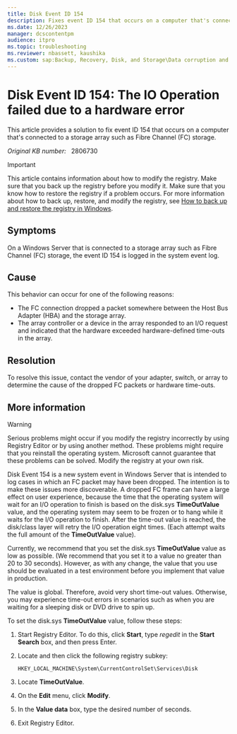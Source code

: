 ```yaml
---
title: Disk Event ID 154
description: Fixes event ID 154 that occurs on a computer that's connected to a storage array such as Fibre Channel (FC) storage.
ms.date: 12/26/2023
manager: dcscontentpm
audience: itpro
ms.topic: troubleshooting
ms.reviewer: nbassett, kaushika
ms.custom: sap:Backup, Recovery, Disk, and Storage\Data corruption and disk errors, csstroubleshoot
---
```

# Disk Event ID 154: The IO Operation failed due to a hardware error

This article provides a solution to fix event ID 154 that occurs on a computer that's connected to a storage array such as Fibre Channel (FC) storage.

_Original KB number:_ &nbsp; 2806730

> [!IMPORTANT]
> This article contains information about how to modify the registry. Make sure that you back up the registry before you modify it. Make sure that you know how to restore the registry if a problem occurs. For more information about how to back up, restore, and modify the registry, see [How to back up and restore the registry in Windows](https://support.microsoft.com/help/322756).

## Symptoms

On a Windows Server that is connected to a storage array such as Fibre Channel (FC) storage, the event ID 154 is logged in the system event log.

## Cause

This behavior can occur for one of the following reasons:

- The FC connection dropped a packet somewhere between the Host Bus Adapter (HBA) and the storage array.
- The array controller or a device in the array responded to an I/O request and indicated that the hardware exceeded hardware-defined time-outs in the array.

## Resolution

To resolve this issue, contact the vendor of your adapter, switch, or array to determine the cause of the dropped FC packets or hardware time-outs.

## More information

> [!WARNING]
> Serious problems might occur if you modify the registry incorrectly by using Registry Editor or by using another method. These problems might require that you reinstall the operating system. Microsoft cannot guarantee that these problems can be solved. Modify the registry at your own risk.

Disk Event 154 is a new system event in Windows Server that is intended to log cases in which an FC packet may have been dropped. The intention is to make these issues more discoverable. A dropped FC frame can have a large effect on user experience, because the time that the operating system will wait for an I/O operation to finish is based on the disk.sys **TimeOutValue** value, and the operating system may seem to be frozen or to hang while it waits for the I/O operation to finish. After the time-out value is reached, the disk/class layer will retry the I/O operation eight times. (Each attempt waits the full amount of the **TimeOutValue** value).

Currently, we recommend that you set the disk.sys **TimeOutValue** value as low as possible. (We recommend that you set it to a value no greater than 20 to 30 seconds). However, as with any change, the value that you use should be evaluated in a test environment before you implement that value in production.

The value is global. Therefore, avoid very short time-out values. Otherwise, you may experience time-out errors in scenarios such as when you are waiting for a sleeping disk or DVD drive to spin up.

To set the disk.sys **TimeOutValue** value, follow these steps:

1. Start Registry Editor. To do this, click **Start**, type *regedit* in the **Start Search** box, and then press Enter.
2. Locate and then click the following registry subkey:

    `HKEY_LOCAL_MACHINE\System\CurrentControlSet\Services\Disk`

3. Locate **TimeOutValue**.
4. On the **Edit** menu, click **Modify**.
5. In the **Value data** box, type the desired number of seconds.
6. Exit Registry Editor.
